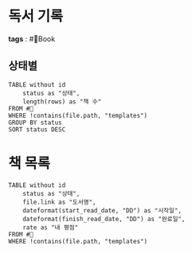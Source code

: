 # 독서 기록
**tags** : #📔Book 

## 상태별
```dataview
TABLE without id
	status as "상태",
	length(rows) as "책 수"
FROM #📔 
WHERE !contains(file.path, "templates")
GROUP BY status
SORT status DESC
```

# 책 목록
```dataview
TABLE without id
	status as "상태",
	file.link as "도서명",
	dateformat(start_read_date, "DD") as "시작일",
	dateformat(finish_read_date, "DD") as "완료일",
	rate as "내 평점"
FROM #📔 
WHERE !contains(file.path, "templates")
```